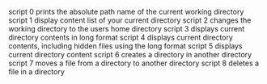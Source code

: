 script 0 prints the absolute path name of the current working directory
script 1 display content list of your current directory
script 2 changes the working directory to the users home directory
script 3 displays current directory contents in long format
script 4 displays current directory contents, including hidden files using the long format
script 5 displays current directory content 
script 6 creates a directory in another directory
script 7 moves a file from a directory to another directory
script 8 deletes a file in a directory
